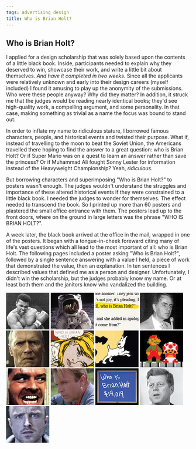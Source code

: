 ```yaml
---
tags: advertising design
title: Who is Brian Holt?
---
```


<article>
<h1>Who is Brian Holt?</h1>
<section>
<p>I applied for a design scholarship that was solely based upon the contents of a little black book. Inside, participants needed to explain why they deserved to win, showcase their work, and write a little bit about themselves. <em>And have it completed in two weeks.</em> Since all the applicants were relatively unknown and early into their design careers (myself included) I found it amusing to play up the anonymity of the submissions. Who were these people anyway? Why did they matter? In addition, it struck me that the judges would be reading nearly identical books; they'd see high-quality work, a compelling argument, and some personality. In that case, making something as trivial as a name the focus was bound to stand out.</p>
<p>In order to inflate my name to ridiculous stature, I borrowed famous characters, people, and historical events and twisted their purpose. What if, instead of travelling to the moon to beat the Soviet Union, the Americans travelled there hoping to find the answer to a great question: who is Brian Holt? Or if Super Mario was on a quest to learn an answer rather than save the princess? Or if Muhammad Ali fought Sonny Lester for information instead of the Heavyweight Championship? Yeah, <em>ridiculous.</em></p>
<p>But borrowing characters and superimposing "Who is Brian Holt?" to posters wasn't enough. The judges wouldn't understand the struggles and importance of these altered historical events if they were constrained to a little black book. I needed the judges to wonder for themselves. The effect needed to transcend the book. So I printed up more than 60 posters and plastered the small office entrance with them. The posters lead up to the front doors, where on the ground in large letters was the phrase "WHO IS BRIAN HOLT?".</p>
<p>A week later, the black book arrived at the office in the mail, wrapped in one of the posters. It began with a tongue-in-cheek foreward citing many of life's vast questions which all lead to the most important of all: who is Brian Holt. The following pages included a poster asking "Who is Brian Holt?", followed by a single sentence answering with a value I held, a piece of work that demonstrated the value, then an explanation. In ten sentences I described values that defined me as a person and designer. Unfortunately, I didn't win the scholarship, but the judges probably know my name. Or at least both them and the janitors know who vandalized the building.</p></section>
<aside><div class="left">
	<a href="images/WhoIsBrianHolt1.jpg" class="luminous" title="Muhammad Ali fights Sonny Lester for an answer" rel="Who Is Brian Holt"><img src="images/WhoIsBrianHolt1-thumb.jpg" width="118" height="100"></a>
    <a href="images/WhoIsBrianHolt2.jpg" class="luminous" title="An answer was what Americans hoped to find on the moon" rel="Who Is Brian Holt"><img src="images/WhoIsBrianHolt2-thumb.jpg" width="118" height="100"></a>
    <a href="images/WhoIsBrianHolt3.jpg" class="luminous" title="The phrase that shook the world in Ayn Rand's magnum opus, Atlas Shrugged" rel="Who Is Brian Holt"><img src="images/WhoIsBrianHolt3-thumb.jpg" width="118" height="100"></a>
    <a href="images/WhoIsBrianHolt4.jpg" class="luminous" title="Carl Sagan's reason for travelling throughout the Cosmos" rel="Who Is Brian Holt"><img src="images/WhoIsBrianHolt4-thumb.jpg" width="118" height="100"></a>
    <a href="images/WhoIsBrianHolt5.jpg" class="luminous" title="A straight answer is all Clint Eastwood wants" rel="Who Is Brian Holt"><img src="images/WhoIsBrianHolt5-thumb.jpg" width="118" height="100"></a>
    <a href="images/WhoIsBrianHolt6.jpg" class="luminous" title="Even Roy Lichtenstein thought the search for the answer was Hopeless" rel="Who Is Brian Holt"><img src="images/WhoIsBrianHolt6-thumb.jpg" width="118" height="100"></a>
    <a href="images/WhoIsBrianHolt7.jpg" class="luminous" title="A life-long investigation for Tintin and Snowy" rel="Who Is Brian Holt"><img src="images/WhoIsBrianHolt7-thumb.jpg" width="118" height="100"></a>
    <a href="images/WhoIsBrianHolt8.jpg" class="luminous" title="Since the princess was kidnapped more often than not, Mario pursued more pressing matters" rel="Who Is Brian Holt"><img src="images/WhoIsBrianHolt8-thumb.jpg" width="118" height="100"></a>
    <a href="images/WhoIsBrianHolt9.jpg" class="luminous" title="The reason Jack Torrance went mad" rel="Who Is Brian Holt"><img src="images/WhoIsBrianHolt9-thumb.jpg" width="118" height="100"></a>
    <a href="images/WhoIsBrianHolt10.jpg" class="luminous" title="What Dr. Alan Grant really hoped to uncover during one of his digs" rel="Who Is Brian Holt"><img src="images/WhoIsBrianHolt10-thumb.jpg" width="118" height="100"></a>
    <a href="images/WhoIsBrianHolt11.jpg" class="luminous" title="Obviously, the correct answer to Alex Trebek's trivia" rel="Who Is Brian Holt"><img src="images/WhoIsBrianHolt11-thumb.jpg" width="118" height="100"></a>
    <a href="images/WhoIsBrianHolt12.jpg" class="luminous" title="Ask not what your country can do for you – ask who is Brian Holt" rel="Who Is Brian Holt"><img src="images/WhoIsBrianHolt12-thumb.jpg" width="118" height="100"></a>
    <a href="images/WhoIsBrianHolt13.jpg" class="luminous" title="Wondered more often than 'who is Heisenberg?'" rel="Who Is Brian Holt"><img src="images/WhoIsBrianHolt13-thumb.jpg" width="118" height="100"></a>
</div></aside>
</article>
<div class="clear"></div>
